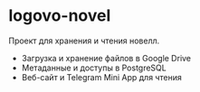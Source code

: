 # logovo-novel

Проект для хранения и чтения новелл.  
- Загрузка и хранение файлов в Google Drive  
- Метаданные и доступы в PostgreSQL  
- Веб-сайт и Telegram Mini App для чтения
